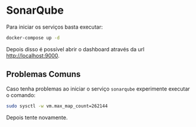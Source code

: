 # SonarQube

Para iniciar os serviços basta executar:

```bash
docker-compose up -d
```

Depois disso é possível abrir o dashboard através da url [http://localhost:9000](http://localhost:9000).

## Problemas Comuns

Caso tenha problemas ao iniciar o serviço `sonarqube` experimente executar o comando:

```bash
sudo sysctl -w vm.max_map_count=262144
```

Depois tente novamente.
